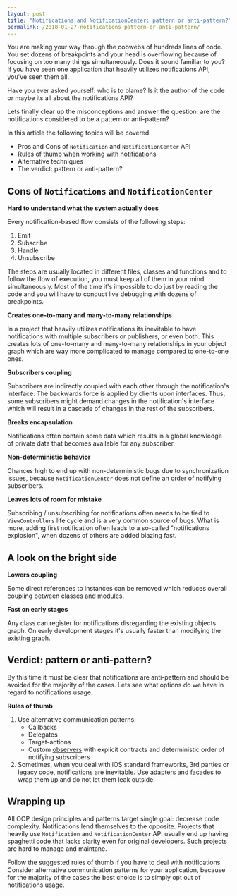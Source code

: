 ```yaml
---
layout: post
title: "Notifications and NotificationCenter: pattern or anti-pattern?"
permalink: /2018-01-27-notifications-pattern-or-anti-pattern/
---
```


You are making your way through the cobwebs of hundreds lines of code. You set dozens of breakpoints and your head is overflowing because of focusing on too many things simultaneously. Does it sound familiar to you? If you have seen one application that heavily utilizes notifications API, you've seen them all.

Have you ever asked yourself: who is to blame? Is it the author of the code or maybe its all about the notifications API? 

Lets finally clear up the misconceptions and answer the question: are the notifications considered to be a pattern or anti-pattern?

In this article the following topics will be covered:
* Pros and Cons of `Notification` and `NotificationCenter` API
* Rules of thumb when working with notifications
* Alternative techniques
* The verdict: pattern or anti-pattern?

## Cons of `Notifications` and `NotificationCenter`

**Hard to understand what the system actually does**

Every notification-based flow consists of the following steps:

1. Emit
2. Subscribe
3. Handle
4. Unsubscribe

The steps are usually located in different files, classes and functions and to follow the flow of execution, you must keep all of them in your mind simultaneously. Most of the time it's impossible to do just by reading the code and you will have to conduct live debugging with dozens of breakpoints.

**Creates one-to-many and many-to-many relationships**

In a project that heavily utilizes notifications its inevitable to have notifications with multiple subscribers or publishers, or even both. This creates lots of one-to-many and many-to-many relationships in your object graph which are way more complicated to manage compared to one-to-one ones.

**Subscribers coupling**

Subscribers are indirectly coupled with each other through the notification's interface. The backwards force is applied by clients upon interfaces. Thus, some subscribers might demand changes in the notification's interface which will result in a cascade of changes in the rest of the subscribers.

**Breaks encapsulation**

Notifications often contain some data which results in a global knowledge of private data that becomes available for any subscriber.

**Non-deterministic behavior**

Chances high to end up with non-deterministic bugs due to synchronization issues, because `NotificationCenter` does not define an order of notifying subscribers.

**Leaves lots of room for mistake**
 
Subscribing / unsubscribing for notifications often needs to be tied to `ViewControllers` life cycle and is a very common source of bugs. What is more, adding first notification often leads to a so-called "notifications explosion", when dozens of others are added blazing fast.

## A look on the bright side

**Lowers coupling**

Some direct references to instances can be removed which reduces overall coupling between classes and modules.

**Fast on early stages**

Any class can register for notifications disregarding the existing objects graph. On early development stages it's usually faster than modifying the existing graph.

## Verdict: pattern or anti-pattern?

By this time it must be clear that notifications are anti-pattern and should be avoided for the majority of the cases. Lets see what options do we have in regard to notifications usage.

**Rules of thumb**

1. Use alternative communication patterns:
    * Callbacks
    * Delegates
    * Target-actions
    * Custom [observers][observer-def] with explicit contracts and deterministic order of notifying subscribers
2. Sometimes, when you deal with iOS standard frameworks, 3rd parties or legacy code, notifications are inevitable. Use [adapters][adapter-def] and [facades][facade-def] to wrap them up and do not let them leak outside.

## Wrapping up


All OOP design principles and patterns target single goal: decrease code complexity. Notifications lend themselves to the opposite. Projects that heavily use `Notification` and `NotificationCenter` API usually end up having spaghetti code that lacks clarity even for original developers. Such projects are hard to manage and maintane.

Follow the suggested rules of thumb if you have to deal with notifications. Consider alternative communication patterns for your application, because for the majority of the cases the best choice is to simply opt out of notifications usage.

[adapter-def]: https://en.wikipedia.org/wiki/Adapter_pattern
[facade-def]: https://en.wikipedia.org/wiki/Facade_pattern
[observer-def]: https://en.wikipedia.org/wiki/Observer_pattern